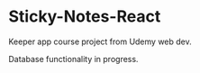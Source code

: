 # Sticky-Notes-React
Keeper app course project from Udemy web dev.

Database functionality in progress.
